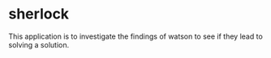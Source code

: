 # sherlock

This application is to investigate the findings of watson to see if they lead to solving a solution.


